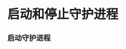 启动和停止守护进程
=================================================================================

### 启动守护进程
